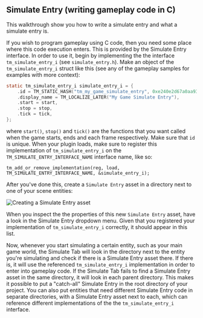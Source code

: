 ## Simulate Entry (writing gameplay code in C)

This walkthrough show you how to write a simulate entry and what a simulate entry is.

If you wish to program gameplay using C code, then you need some place where this code execution
enters. This is provided by the Simulate Entry interface. In order to use it, begin by implementing
the the interface `tm_simulate_entry_i` (see `simulate_entry.h`). Make an object of the
`tm_simulate_entry_i` struct like this (see any of the gameplay samples for examples with more
context):

```c
static tm_simulate_entry_i simulate_entry_i = {
    .id = TM_STATIC_HASH("tm_my_game_simulate_entry", 0xe240e2d67a0aa93ULL),
    .display_name = TM_LOCALIZE_LATER("My Game Simulate Entry"),
    .start = start,
    .stop = stop,
    .tick = tick,
};
```

where `start()`, `stop()` and `tick()` are the functions that you want called when the game starts, ends
and each frame respectively. Make sure that `id` is unique. When your plugin loads, make sure to
register this implementation of `tm_simulate_entry_i` on the `TM_SIMULATE_ENTRY_INTERFACE_NAME`
interface name, like so:

```
tm_add_or_remove_implementation(reg, load, TM_SIMULATE_ENTRY_INTERFACE_NAME, &simulate_entry_i);
```

After you've done this, create a `Simulate Entry` asset in a directory next to one of your scene
entities:

![Creating a Simulate Entry asset](https://www.dropbox.com/s/qchhejkfbbjfw7h/create-new-simulate-entrry.png?dl=1)

When you inspect the the properties of this new `Simulate Entry` asset, have a look in the
Simulate Entry dropdown menu. Given that you registered your implementation of `tm_simulate_entry_i`
correctly, it should appear in this list.

Now, whenever you start simulating a certain entity, such as your main game world, the Simulate Tab
will look in the directory next to the entity you're simulating and check if there is a Simulate
Entry asset there. If there is, it will use the referenced `tm_simulate_entry_i` implementation in
order to enter into gameplay code. If the Simulate Tab fails to find a Simulate Entry asset in the
same directory, it will look in each parent directory. This makes it possible to put a "catch-all"
Simulate Entry in the root directory of your project. You can also put entities that need different
Simulate Entry code in separate directories, with a Simulate Entry asset next to each, which can
reference different implementations of the the `tm_simulate_entry_i` interface.